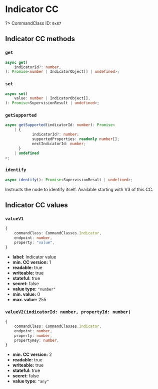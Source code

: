 # Indicator CC

?> CommandClass ID: `0x87`

## Indicator CC methods

### `get`

```ts
async get(
	indicatorId?: number,
): Promise<number | IndicatorObject[] | undefined>;
```

### `set`

```ts
async set(
	value: number | IndicatorObject[],
): Promise<SupervisionResult | undefined>;
```

### `getSupported`

```ts
async getSupported(indicatorId: number): Promise<
	| {
			indicatorId?: number;
			supportedProperties: readonly number[];
			nextIndicatorId: number;
	  }
	| undefined
>;
```

### `identify`

```ts
async identify(): Promise<SupervisionResult | undefined>;
```

Instructs the node to identify itself. Available starting with V3 of this CC.

## Indicator CC values

### `valueV1`

```ts
{
	commandClass: CommandClasses.Indicator,
	endpoint: number,
	property: "value",
}
```

-   **label:** Indicator value
-   **min. CC version:** 1
-   **readable:** true
-   **writeable:** true
-   **stateful:** true
-   **secret:** false
-   **value type:** `"number"`
-   **min. value:** 0
-   **max. value:** 255

### `valueV2(indicatorId: number, propertyId: number)`

```ts
{
	commandClass: CommandClasses.Indicator,
	endpoint: number,
	property: number,
	propertyKey: number,
}
```

-   **min. CC version:** 2
-   **readable:** true
-   **writeable:** true
-   **stateful:** true
-   **secret:** false
-   **value type:** `"any"`
